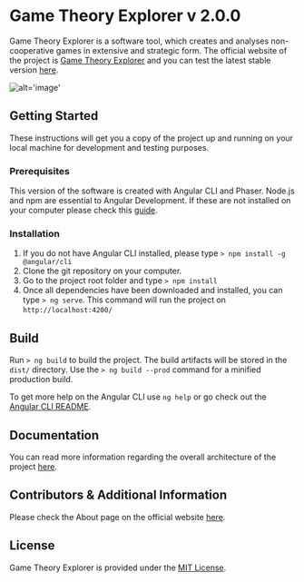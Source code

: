 # Game Theory Explorer v 2.0.0  
  
Game Theory Explorer is  a software tool, which creates and analyses non-cooperative games in extensive and strategic form.  The official website of the project is [Game Theory Explorer](http://test.logos.bg) and you can test the latest stable version [here](http://app.test.logos.bg).

![alt='image'](https://lh5.googleusercontent.com/B6rwV0wmt2QYVEIdVZA8FEZpE8MENnzZebVglVnOXA00dGU9aXkWaBRbp9on_ODiRCb0Cx4WOKNRhX6zH0r7=w1920-h969)
  
## Getting Started  
  
These instructions will get you a copy of the project up and running on your local machine for development and testing purposes.   
  
### Prerequisites  
  
This version of the software is created with Angular CLI and Phaser. Node.js and npm are essential to Angular Development.  If these are not installed on your computer please check this [guide](https://docs.npmjs.com/getting-started/installing-node).   
  
### Installation  
1. If you do not have Angular CLI installed, please type `> npm install -g @angular/cli`
2. Clone the git repository on your computer. 
3. Go to the project root folder and type `> npm install`
4. Once all dependencies have been downloaded and installed, you can type `> ng serve`. This command will run the project on `http://localhost:4200/ `

## Build
  
Run `> ng build` to build the project. The build artifacts will be stored in the `dist/` directory. Use the `> ng build --prod` command for a minified production build.  
    
To get more help on the Angular CLI use `ng help` or go check out the [Angular CLI README](https://github.com/angular/angular-cli/blob/master/README.md).

##  Documentation
You can read more information regarding the overall architecture of the project [here](http://test.logos.bg/docs).

## Contributors & Additional Information
Please check the About page on the official website [here](http://test.logos.bg/about).

## License
Game Theory Explorer is provided under the [MIT License](https://opensource.org/licenses/MIT).
